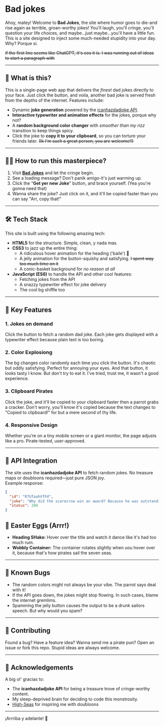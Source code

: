 # Bad jokes

Ahoy, matey! Welcome to **Bad Jokes**, the site where humor goes to die-and rise again as terrible, groan-worthy jokes! You'll laugh, you'll cringe, you'll question your life choices, and maybe...just maybe...you'll have a little fun. This is a site designed to inject some much-needed stupidity into your day. Why? Porque si.

~~if the first line seems like ChatGPT, it's cos it is. I was running out of ideas to start a paragraph with~~

---

## 🧐 **What is this?**

This is a single-page web app that delivers the _finest_ dad jokes directly to your face. Just click the button, and voila, another bad joke is served fresh from the depths of the internet.
Features include:

- Dynamic **joke generation** powered by the [icanhazdadjoke API](https://icanhazdadjoke.com).
- **Interactive typewriter and animation effects** for the jokes, porque why not?
- A **random background color changer** with _smoother than my rizz_ transition to keep things spicy.
- Click the joke to **copy it to your clipboard**, so you can torture your friends later. ~~(Ik I'm such a great person, you are welcome!!)~~

---

## 🏴‍☠️ **How to run this masterpiece?**

1. Visit [**Bad Jokes**](https://sayhan1610.github.io/bad_jokes_site/) and let the cringe begin.
2. See a loading message? Don't panik amigo-it's just warming up.
3. Click the "**Get yer new Joke**" button, and brace yourself. (Yea you're gonna need that)
4. Wanna share the joke? Just click on it, and it'll be copied faster than you can say "Arr, copy that!"

---

## 🛠️ **Tech Stack**

This site is built using the following amazing tech:

- **HTML5** for the structure. Simple, clean, y nada mas.
- **CSS3** to jazz up the entire thing:
  - A ridiculous hover animation for the heading ('baile') 💃
  - A jelly animation for the button-squishy and satisfying. ~~I spent way too much time on it~~
  - A conic-basket background for _no reason at all_
- **JavaScript (ES6)** to handle the API and other cool features:
  - Fetching jokes from the API
  - A snazzy typewriter effect for joke delivery
  - The cool bg shiffle too

---

## 🌟 **Key Features**

### 1. **Jokes on demand**

Click the button to fetch a random dad joke. Each joke gets displayed with a typewriter effect because plain text is too boring.

### 2. **Color Explosiong**

The bg changes color randomly each time you click the button. It's chaotic but oddly satisfying. Perfect for annoying your eyes. And that button, it looks tasty I know. But don't try to eat it. I've tried, trust me, it wasn't a good experience.

### 3. **Clipboard Pirates**

Click the joke, and it'll be copied to your clipboard faster then a parrot grabs a cracker. Don't worry, you'll know it's copied because the text changes to "Copied to clipboard!" for but a mere second of thy life.

### 4. **Responsive Design**

Whether you’re on a tiny mobile screen or a giant monitor, the page adjusts like a pro. Pirate-tested, user-approved.

---

## 📜 **API Integration**

The site uses the **icanhazdadjoke API** to fetch random jokes. No treasure maps or doubloons required—just pure JSON joy.  
Example response:

```json
{
  "id": "R7UfaahVfFd",
  "joke": "Why did the scarecrow win an award? Because he was outstanding in his field!",
  "status": 200
}
```

## 🥚 **Easter Eggs (Arrr!)**

- **Heading SHake:** Hover over the title and watch it dance like it's had too much rum.
- **Wobbly Container:** The container rotates slightly when uou hover over it, because that's how pirates sail the seven seas.

---

## 🐛 **Known Bugs**

- The random colors might not always be your vibe. The parrot says deal with it!
- If the API goes down, the jokes might stop flowing. In such cases, blame the internet gremlims.
- Spamming the jelly button causes the output to be a drunk sailors speech. But why would you spam?

---

## 💬 **Contributing**

Found a bug? Have a feature idea? Wanna send me a pirate pun? Open an issue or fork this repo. Stupid ideas are always welcome.

---

## 👋 **Acknowledgements**

A big ol' gracias to:

- The **icanhazdadjoke API** for being a treasure trove of cringe-worthy content.
- My sleep-deprived brain for deciding to code this monstrosity.
- [High-Seas](https://ahoy.hack.club/1867) for inspiring me with doubloons

---

¡Arrriba y adelante! 🎉
